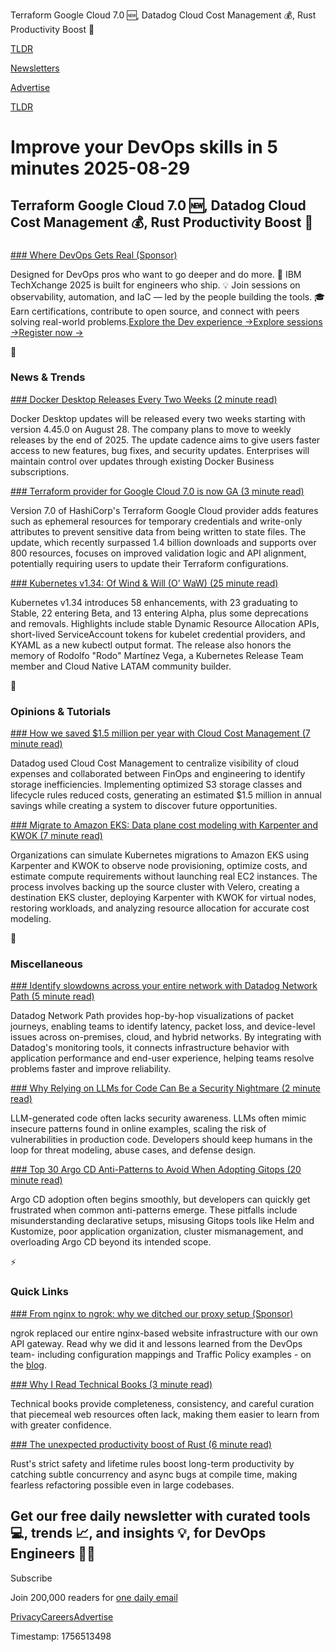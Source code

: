 Terraform Google Cloud 7.0 🆕, Datadog Cloud Cost Management 💰, Rust Productivity Boost 🏃

[TLDR](/)

[Newsletters](/newsletters)

[Advertise](https://advertise.tldr.tech/)

[TLDR](/)

# Improve your DevOps skills in 5 minutes 2025-08-29

## Terraform Google Cloud 7.0 🆕, Datadog Cloud Cost Management 💰, Rust Productivity Boost 🏃

### 

[### Where DevOps Gets Real (Sponsor)](https://www.ibm.com/community/ibm-techxchange-conference-developers/?utm_content=TXCWW&amp;p1=Display&amp;p2=425993002&amp;p3=227599223&amp;utm_term=10c00)

Designed for DevOps pros who want to go deeper and do more. 🔧 IBM TechXchange 2025 is built for engineers who ship. 💡 Join sessions on observability, automation, and IaC — led by the people building the tools. 🎓 Earn certifications, contribute to open source, and connect with peers solving real-world problems.[Explore the Dev experience →](https://reg.tools.ibm.com/flow/ibm/techxchange25/sessioncatalog/page/sessioncatalog?tab_sessioncatalogtabs=option_1601178495160&utm_content=TXCWW&p1=Display&p2=425015125&p3=227599223&utm_term=10c00)[Explore sessions →](https://reg.tools.ibm.com/flow/ibm/techxchange25/sessioncatalog/page/sessioncatalog?tab_sessioncatalogtabs=option_1601178495160&utm_content=TXCWW&p1=Display&p2=425015125&p3=227599223&utm_term=10c00)[Register now →](https://www.ibm.com/community/ibm-techxchange-conference/?utm_content=TXCWW&p1=Display&p2=425992999&p3=227599223&utm_term=10c00)

📱

### News & Trends

[### Docker Desktop Releases Every Two Weeks (2 minute read)](https://www.docker.com/blog/docker-desktop-updates-every-two-weeks/?utm_source=tldrdevops)

Docker Desktop updates will be released every two weeks starting with version 4.45.0 on August 28. The company plans to move to weekly releases by the end of 2025. The update cadence aims to give users faster access to new features, bug fixes, and security updates. Enterprises will maintain control over updates through existing Docker Business subscriptions.

[### Terraform provider for Google Cloud 7.0 is now GA (3 minute read)](https://www.hashicorp.com/en/blog/terraform-provider-for-google-cloud-7-0-is-now-ga?utm_source=tldrdevops)

Version 7.0 of HashiCorp's Terraform Google Cloud provider adds features such as ephemeral resources for temporary credentials and write-only attributes to prevent sensitive data from being written to state files. The update, which recently surpassed 1.4 billion downloads and supports over 800 resources, focuses on improved validation logic and API alignment, potentially requiring users to update their Terraform configurations.

[### Kubernetes v1.34: Of Wind & Will (O' WaW) (25 minute read)](https://kubernetes.io/blog/2025/08/27/kubernetes-v1-34-release/?utm_source=tldrdevops)

Kubernetes v1.34 introduces 58 enhancements, with 23 graduating to Stable, 22 entering Beta, and 13 entering Alpha, plus some deprecations and removals. Highlights include stable Dynamic Resource Allocation APIs, short-lived ServiceAccount tokens for kubelet credential providers, and KYAML as a new kubectl output format. The release also honors the memory of Rodolfo "Rodo" Martínez Vega, a Kubernetes Release Team member and Cloud Native LATAM community builder.

🚀

### Opinions & Tutorials

[### How we saved $1.5 million per year with Cloud Cost Management (7 minute read)](https://www.datadoghq.com/blog/cloud-cost-management-saved-millions/?utm_source=tldrdevops)

Datadog used Cloud Cost Management to centralize visibility of cloud expenses and collaborated between FinOps and engineering to identify storage inefficiencies. Implementing optimized S3 storage classes and lifecycle rules reduced costs, generating an estimated $1.5 million in annual savings while creating a system to discover future opportunities.

[### Migrate to Amazon EKS: Data plane cost modeling with Karpenter and KWOK (7 minute read)](https://aws.amazon.com/blogs/containers/migrate-to-amazon-eks-data-plane-cost-modeling-with-karpenter-and-kwok/?utm_source=tldrdevops)

Organizations can simulate Kubernetes migrations to Amazon EKS using Karpenter and KWOK to observe node provisioning, optimize costs, and estimate compute requirements without launching real EC2 instances. The process involves backing up the source cluster with Velero, creating a destination EKS cluster, deploying Karpenter with KWOK for virtual nodes, restoring workloads, and analyzing resource allocation for accurate cost modeling.

🎁

### Miscellaneous

[### Identify slowdowns across your entire network with Datadog Network Path (5 minute read)](https://www.datadoghq.com/blog/network-path/?utm_source=tldrdevops)

Datadog Network Path provides hop-by-hop visualizations of packet journeys, enabling teams to identify latency, packet loss, and device-level issues across on-premises, cloud, and hybrid networks. By integrating with Datadog's monitoring tools, it connects infrastructure behavior with application performance and end-user experience, helping teams resolve problems faster and improve reliability.

[### Why Relying on LLMs for Code Can Be a Security Nightmare (2 minute read)](https://blog.himanshuanand.com/posts/2025-08-22-llm-vibe-coding-security-nightmare/?utm_source=tldrdevops)

LLM-generated code often lacks security awareness. LLMs often mimic insecure patterns found in online examples, scaling the risk of vulnerabilities in production code. Developers should keep humans in the loop for threat modeling, abuse cases, and defense design.

[### Top 30 Argo CD Anti-Patterns to Avoid When Adopting Gitops (20 minute read)](https://codefresh.io/blog/argo-cd-anti-patterns-for-gitops/?utm_source=tldrdevops)

Argo CD adoption often begins smoothly, but developers can quickly get frustrated when common anti-patterns emerge. These pitfalls include misunderstanding declarative setups, misusing Gitops tools like Helm and Kustomize, poor application organization, cluster mismanagement, and overloading Argo CD beyond its intended scope.

⚡️

### Quick Links

[### From nginx to ngrok: why we ditched our proxy setup (Sponsor)](https://ngrok.com/blog-post/nginx-ngrok-dogfooding?utm_source=tldrdevops&amp;utm_medium=paid-community&amp;utm_campaign=apigateway-fy26q3-evergreen&amp;utm_content=newsletter-apigatewayread)

ngrok replaced our entire nginx-based website infrastructure with our own API gateway. Read why we did it and lessons learned from the DevOps team- including configuration mappings and Traffic Policy examples - on the [blog](https://ngrok.com/blog-post/nginx-ngrok-dogfooding?utm_source=tldrdevops&utm_medium=paid-community&utm_campaign=apigateway-fy26q3-evergreen&utm_content=newsletter-apigatewayread).

[### Why I Read Technical Books (3 minute read)](https://ratfactor.com/b/technical-books?utm_source=tldrdevops)

Technical books provide completeness, consistency, and careful curation that piecemeal web resources often lack, making them easier to learn from with greater confidence.

[### The unexpected productivity boost of Rust (6 minute read)](https://lubeno.dev/blog/rusts-productivity-curve?utm_source=tldrdevops)

Rust's strict safety and lifetime rules boost long-term productivity by catching subtle concurrency and async bugs at compile time, making fearless refactoring possible even in large codebases.

## Get our free daily newsletter with curated tools 💻, trends 📈, and insights 💡, for DevOps Engineers 👨‍💻

Subscribe

Join 200,000 readers for [one daily email](/api/latest/devops)

[Privacy](/privacy)[Careers](https://jobs.ashbyhq.com/tldr.tech)[Advertise](/devops/advertise)

Timestamp: 1756513498